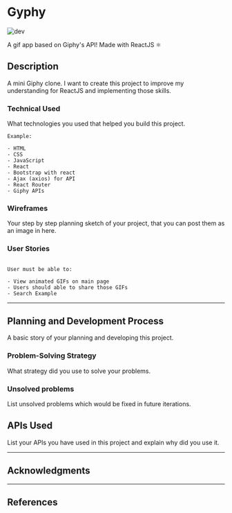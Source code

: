 # Gyphy

![dev](https://media.giphy.com/media/iIqmM5tTjmpOB9mpbn/giphy.gif)

A gif app based on Giphy's API! Made with ReactJS ⚛️

## Description

A mini Giphy clone. I want to create this project to improve my understanding for ReactJS and implementing those skills.

### Technical Used
What technologies you used that helped you build this project. 

```
Example:

- HTML
- CSS
- JavaScript
- React
- Bootstrap with react
- Ajax (axios) for API
- React Router
- Giphy APIs
```

### Wireframes

Your step by step planning sketch of your project, that you can post them as an image in here.

### User Stories

```

User must be able to:

- View animated GIFs on main page
- Users should able to share those GIFs
- Search Example

```

---

## Planning and Development Process

A basic story of your planning and developing this project.

### Problem-Solving Strategy

What strategy did you use to solve your problems.

### Unsolved problems

List unsolved problems which would be fixed in future iterations.

## APIs Used

List your APIs you have used in this project and explain why did you use it.

---

## Acknowledgments


---

 ## References
